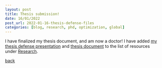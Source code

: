 ```yaml
---
layout: post
title: Thesis submission!
date: 16/01/2022
post_url: 2022-01-16-thesis-defense-files
categories: [blog, research, phd, optimization, global]
---
```


I have finalized my thesis document, and am now a doctor! I have added [my thesis defense presentation]({{site.url}}/data/20220106_ThesisDefense.pdf) and [thesis document]({{site.url}}/data/ozturk-bozturk-PhD-AeroAstro-2022-thesis.pdf) to the list of resources under [Research]({{site.url}}/research). 

[back]({{site.url}})